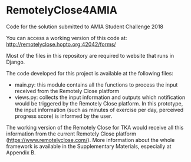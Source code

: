 # RemotelyClose4AMIA
Code for the solution submitted to AMIA Student Challenge 2018

You can access a working version of this code at: http://remotelyclose.hopto.org:42042/forms/

Most of the files in this repository are required to website that runs in Django.

The code developed for this project is available at the following files: 
- main.py: this module contains all the functions to process the input received from the Remotely Close platform
- views.py: collects the input information and outputs which notification would be triggered by the Remotely Close platform. In this prototype, the input information (such as minutes of exercise per day, perceived progress score) is informed by the user.

The working version of the Remotely Close for TKA would receive all this information from the current Remotely Close platform (https://www.remotelyclose.com/). More information about the whole framework is available in the Supplementary Materials, especially at Appendix B.
